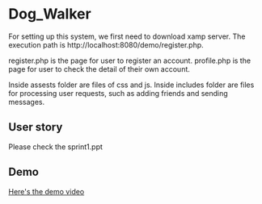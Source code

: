 # Dog_Walker

For setting up this system, we first need to download xamp server. The execution path is http://localhost:8080/demo/register.php.

register.php is the page for user to register an account.
profile.php is the page for user to check the detail of their own account.

Inside assests folder are files of css and js.
Inside includes folder are files for processing user requests, such as adding friends and sending messages.

## User story
Please check the sprint1.ppt

## Demo
[Here's the demo video](https://youtu.be/aD483x5O0M0)
